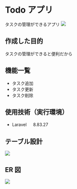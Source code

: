 # Todo アプリ

タスクの管理ができるアプリ
![](resources/images/%E3%83%88%E3%83%83%E3%83%97%E7%94%BB%E5%83%8F.png)

## 作成した目的

タスクの管理ができると便利だから

## 機能一覧

-   タスク追加
-   タスク更新
-   タスク削除

## 使用技術（実行環境）

-   Laravel 　 8.83.27

## テーブル設計

![](resources/images/todos%E3%83%86%E3%83%BC%E3%83%96%E3%83%AB%E8%A8%AD%E8%A8%88.png)

## ER 図

![](resources/images/index.drawio.png)
